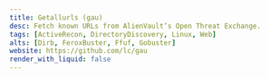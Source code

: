 ```yaml
---
title: Getallurls (gau)
desc: Fetch known URLs from AlienVault’s Open Threat Exchange.
tags: [ActiveRecon, DirectoryDiscovery, Linux, Web]
alts: [Dirb, FeroxBuster, Ffuf, Gobuster]
website: https://github.com/lc/gau
render_with_liquid: false
---
```

